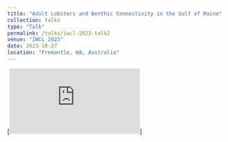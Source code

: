 ```yaml
---
title: "Adult Lobsters and Benthic Connectivity in the Gulf of Maine"
collection: talks
type: "Talk"
permalink: /talks/iwcl-2023-talk2
venue: "IWCL 2023"
date: 2023-10-27
location: "Fremantle, WA, Australia"
---
```


[![Click to view presentation](https://everett-rzeszow.github.io/files/Connectivity_AOLA.pdf "Adult Lobsters and Benthic Connectivity in the Gulf of Maine")]
